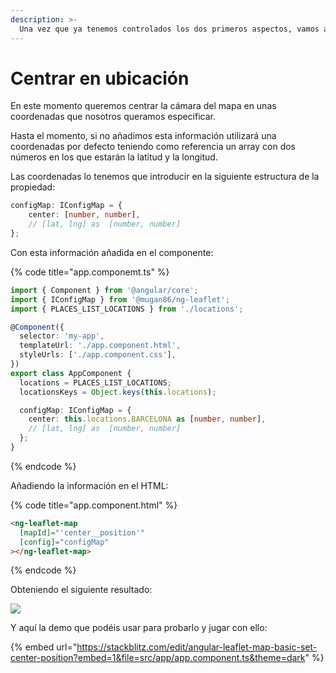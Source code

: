 ```yaml
---
description: >-
  Una vez que ya tenemos controlados los dos primeros aspectos, vamos a especificar el punto en coordenadas donde queremos ubicarnos
---
```


# Centrar en ubicación

En este momento queremos centrar la cámara del mapa en unas coordenadas que nosotros queramos especificar.

Hasta el momento, si no añadimos esta información utilizará una coordenadas por defecto teniendo como referencia un array con dos números en los que estarán la latitud y la longitud.

Las coordenadas lo tenemos que introducir en la siguiente estructura de la propiedad:

```typescript
configMap: IConfigMap = {
    center: [number, number],
    // [lat, lng] as  [number, number]
};
```

Con esta información añadida en el componente:

{% code title="app.componemt.ts" %}
```typescript
import { Component } from '@angular/core';
import { IConfigMap } from '@mugan86/ng-leaflet';
import { PLACES_LIST_LOCATIONS } from './locations';

@Component({
  selector: 'my-app',
  templateUrl: './app.component.html',
  styleUrls: ['./app.component.css'],
})
export class AppComponent {
  locations = PLACES_LIST_LOCATIONS;
  locationsKeys = Object.keys(this.locations);

  configMap: IConfigMap = {
    center: this.locations.BARCELONA as [number, number],
    // [lat, lng] as  [number, number]
  };
}
```
{% endcode %}

Añadiendo la información  en el HTML:

{% code title="app.component.html" %}
```html
<ng-leaflet-map
  [mapId]="'center__position'"
  [config]="configMap"
></ng-leaflet-map>
```
{% endcode %}

Obteniendo el siguiente resultado:

![](../.gitbook/assets/02-mapa-center.png)

Y aquí la demo que podéis usar para probarlo y jugar con ello:

{% embed url="https://stackblitz.com/edit/angular-leaflet-map-basic-set-center-position?embed=1&file=src/app/app.component.ts&theme=dark" %}
